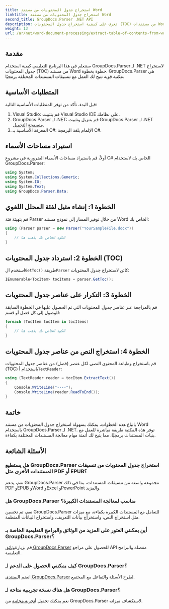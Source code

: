 ```yaml
---
title: استخراج جدول المحتويات من مستند Word
linktitle: استخراج جدول المحتويات من مستند Word
second_title: GroupDocs.Parser .NET API
description: تعرف على كيفية استخراج جدول المحتويات (TOC) من مستندات Word برمجياً باستخدام GroupDocs.Parser لـ .NET.
weight: 13
url: /ar/net/word-document-processing/extract-table-of-contents-from-word-document/
---
```

## مقدمة
ستتعلم في هذا البرنامج التعليمي كيفية استخدام GroupDocs.Parser لـ .NET لاستخراج جدول المحتويات (TOC) من مستند Word خطوة بخطوة. GroupDocs.Parser هي مكتبة قوية تتيح لك العمل مع تنسيقات المستندات المختلفة برمجيًا.
## المتطلبات الأساسية
قبل البدء، تأكد من توفر المتطلبات الأساسية التالية:
1. Visual Studio: قم بتثبيت Visual Studio IDE على نظامك.
2.  GroupDocs.Parser لـ .NET: قم بتنزيل وتثبيت GroupDocs.Parser لـ .NET من[صفحة التحميل](https://releases.groupdocs.com/parser/net/).
3. المعرفة الأساسية بـ C#: الإلمام بلغة البرمجة C#.

## استيراد مساحات الأسماء
أولاً، قم باستيراد مساحات الأسماء الضرورية في مشروع C# الخاص بك لاستخدام GroupDocs.Parser:
```csharp
using System;
using System.Collections.Generic;
using System.IO;
using System.Text;
using GroupDocs.Parser.Data;
```
## الخطوة 1: إنشاء مثيل لفئة المحلل اللغوي
قم بتهيئة فئة Parser من خلال توفير المسار إلى نموذج مستند Word الخاص بك:
```csharp
using (Parser parser = new Parser("YourSampleFile.docx"))
{
    // الكود الخاص بك يذهب هنا
}
```
## الخطوة 2: استرداد جدول المحتويات (TOC)
 استخدم ال`GetToc()` طريقة`Parser` كائن لاستخراج جدول المحتويات:
```csharp
IEnumerable<TocItem> tocItems = parser.GetToc();
```
## الخطوة 3: التكرار على عناصر جدول المحتويات
قم بالمراجعة عبر عناصر جدول المحتويات التي تم الحصول عليها في الخطوة السابقة للوصول إلى كل فصل أو قسم:
```csharp
foreach (TocItem tocItem in tocItems)
{
    // الكود الخاص بك يذهب هنا
}
```
## الخطوة 4: استخراج النص من عناصر جدول المحتويات
 قم باستخراج وطباعة المحتوى النصي لكل عنصر (فصل) من عناصر جدول المحتويات (TOC) باستخدام أ`TextReader`:
```csharp
using (TextReader reader = tocItem.ExtractText())
{
    Console.WriteLine("----");
    Console.WriteLine(reader.ReadToEnd());
}
```

## خاتمة
باتباع هذه الخطوات، يمكنك بسهولة استخراج جدول المحتويات من مستند Word باستخدام GroupDocs.Parser لـ .NET. توفر هذه المكتبة طريقة مباشرة للعمل مع بنيات المستندات برمجيًا، مما يتيح لك أتمتة مهام معالجة المستندات المختلفة بكفاءة.

## الأسئلة الشائعة
### هل يستطيع GroupDocs.Parser استخراج جدول المحتويات من تنسيقات المستندات الأخرى مثل PDF أو EPUB؟
نعم، يدعم GroupDocs.Parser مجموعة واسعة من تنسيقات المستندات، بما في ذلك PDF وEPUB وWord وExcel وPowerPoint والمزيد.
### هل GroupDocs.Parser مناسب لمعالجة المستندات الكبيرة؟
نعم، تم تحسين GroupDocs.Parser للتعامل مع المستندات الكبيرة بكفاءة، مع ميزات مثل استخراج النص، واستخراج بيانات التعريف، واستخراج البيانات المنظمة.
### أين يمكنني العثور على المزيد من الوثائق والبرامج التعليمية الخاصة بـ GroupDocs.Parser؟
 قم بزيارة[وثائق GroupDocs.Parser](https://tutorials.groupdocs.com/parser/net/) للحصول على مراجع API مفصلة والبرامج التعليمية.
### كيف يمكنني الحصول على الدعم لـ GroupDocs.Parser؟
 انضم الي[منتدى GroupDocs.Parser](https://forum.groupdocs.com/c/parser/17) لطرح الأسئلة والتفاعل مع المجتمع.
### هل هناك نسخة تجريبية متاحة لـ GroupDocs.Parser؟
 نعم يمكنك تحميل أ[تجربة مجانية](https://releases.groupdocs.com/) من GroupDocs.Parser لاستكشاف ميزاته.